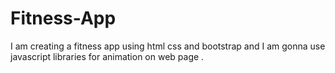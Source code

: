 # Fitness-App
I am creating a fitness app using html css and bootstrap and I am gonna use javascript libraries for animation on web page .
